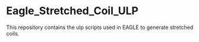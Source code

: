 # Eagle_Stretched_Coil_ULP
 This repository contains the ulp scripts used in EAGLE to generate stretched coils.
